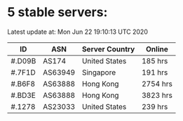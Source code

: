# 5 stable servers:

Latest update at: Mon Jun 22 19:10:13 UTC 2020

| ID | ASN | Server Country | Online |
| -- | --- | -------------- | ------ |
| #.D09B | AS174 | United States | 185 hrs |
| #.7F1D | AS63949 | Singapore | 191 hrs |
| #.B6F8 | AS63888 | Hong Kong | 2754 hrs |
| #.BD3E | AS63888 | Hong Kong | 3823 hrs |
| #.1278 | AS23033 | United States | 239 hrs |

